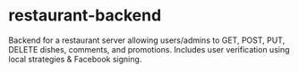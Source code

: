 # restaurant-backend
Backend for a restaurant server allowing users/admins to GET, POST, PUT, DELETE dishes, comments, and promotions. Includes user verification using local strategies &amp; Facebook signing.
